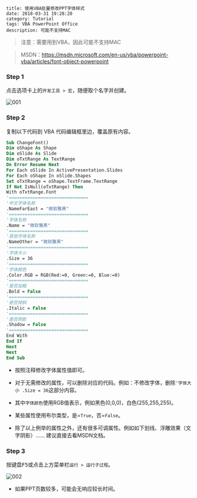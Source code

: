 ```
title: 使用VBA批量修改PPT字体样式
date: 2018-03-31 19:28:20
category: Tutorial
tags: VBA PowerPoint Office
description: 可能不支持MAC
```

> 注意：需要用到VBA，因此可能不支持MAC

> MSDN：https://msdn.microsoft.com/en-us/vba/powerpoint-vba/articles/font-object-powerpoint

### Step 1

点击选项卡上的`开发工具 > 宏`，随便取个名字并创建。

![001](/res/20180331-192820-001.webp)

### Step 2

复制以下代码到 VBA 代码编辑框里边，覆盖原有内容。

```vb
Sub ChangeFont()
Dim oShape As Shape
Dim oSlide As Slide
Dim oTxtRange As TextRange
On Error Resume Next
For Each oSlide In ActivePresentation.Slides
For Each oShape In oSlide.Shapes
Set oTxtRange = oShape.TextFrame.TextRange
If Not IsNull(oTxtRange) Then
With oTxtRange.Font
'==============================
'中文字体名称
.NameFarEast = "微软雅黑"
'==============================
'字体名称
.Name = "微软雅黑"
'==============================
'其他字体名称
.NameOther = "微软雅黑"
'==============================
'字体大小
.Size = 36
'==============================
'字体颜色
.Color.RGB = RGB(Red:=0, Green:=0, Blue:=0)
'==============================
'是否加粗
.Bold = False
'==============================
'是否倾斜
.Italic = False
'==============================
'是否阴影
.Shadow = False
'==============================
End With
End If
Next
Next
End Sub
```

* 按照注释修改字体属性值即可。

* 对于无需修改的属性，可以删除对应的代码。例如：不修改字体，删除`'字体大小 .Size = 36`这部分内容。

* 其中`字体颜色`使用RGB值表示，例如黑色(0,0,0)，白色(255,255,255)。

* 某些属性使用布尔类型，是=`True`，否=`False`。

* 除了以上例举的属性之外，还有很多可调属性。例如如下划线、浮雕效果（文字阴影）…… 建议直接去看MSDN文档。

### Step 3

按键盘<kbd>F5</kbd>或点击上方菜单栏`运行 > 运行子过程`。

![002](/res/20180331-192820-002.webp)

* 如果PPT页数较多，可能会无响应较长时间。
